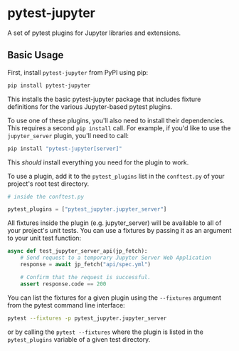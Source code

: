 # pytest-jupyter

A set of pytest plugins for Jupyter libraries and extensions.

## Basic Usage

First, install `pytest-jupyter` from PyPI using pip:
```bash
pip install pytest-jupyter
```
This installs the basic pytest-jupyter package that includes fixture definitions for the various Jupyter-based pytest plugins.

To use one of these plugins, you'll also need to install their dependencies. This requires a second `pip install` call. For example, if you'd like to use the `jupyter_server` plugin, you'll need to call:
```bash
pip install "pytest-jupyter[server]"
```
This *should* install everything you need for the plugin to work.

To use a plugin, add it to the `pytest_plugins` list in the `conftest.py` of your project's root test directory.
```python
# inside the conftest.py

pytest_plugins = ["pytest_jupyter.jupyter_server"]
```
All fixtures inside the plugin (e.g. jupyter_server) will be available to all of your project's unit tests. You can use a fixtures by passing it as an argument to your unit test function:
```python
async def test_jupyter_server_api(jp_fetch):
    # Send request to a temporary Jupyter Server Web Application
    response = await jp_fetch("api/spec.yml")

    # Confirm that the request is successful.
    assert response.code == 200
```

You can list the fixtures for a given plugin using the `--fixtures` argument from the pytest command line interface:
```bash
pytest --fixtures -p pytest_jupyter.jupyter_server
```
or by calling the `pytest --fixtures` where the plugin is listed in the `pytest_plugins` variable of a given test directory.
